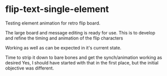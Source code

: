 # flip-text-single-element
 Testing element animation for retro flip board. 

The large board and message editing is ready for use.
This is to develop and refine the timing and animation of the flip characters

Working as well as can be expected in it's current state. 

Time to strip it down to bare bones and get the synch/animation working as desired
Yes, I should have started with that in the first place, but the initial objective was different. 

